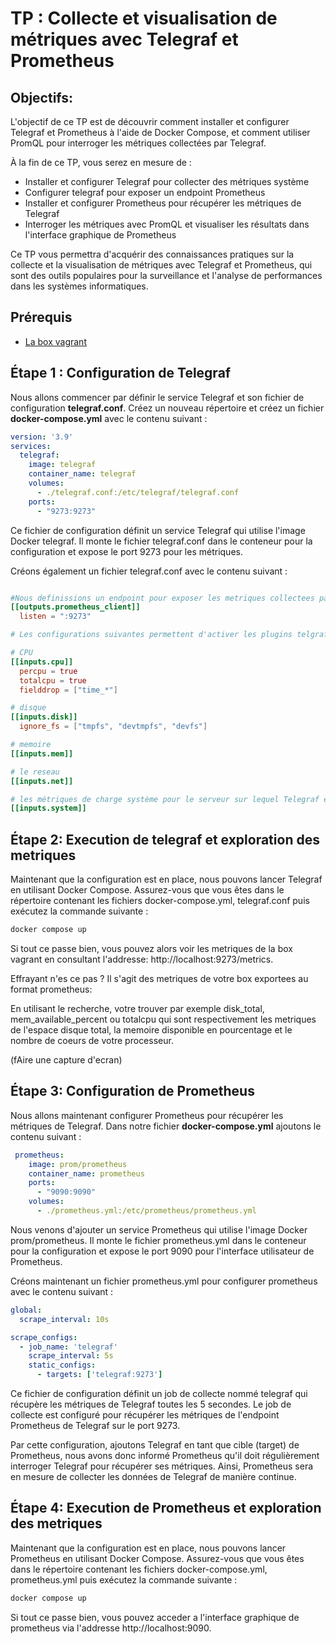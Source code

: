 # TP : Collecte et visualisation de métriques avec Telegraf et Prometheus

## Objectifs:

L'objectif de ce TP est de découvrir comment installer et configurer Telegraf et Prometheus à l'aide de Docker Compose, et comment utiliser PromQL pour interroger les métriques collectées par Telegraf. 

À la fin de ce TP, vous serez en mesure de :
- Installer et configurer Telegraf pour collecter des métriques système
- Configurer telegraf pour exposer un endpoint Prometheus
- Installer et configurer Prometheus pour récupérer les métriques de Telegraf
- Interroger les métriques avec PromQL et visualiser les résultats dans l'interface graphique de Prometheus

Ce TP vous permettra d'acquérir des connaissances pratiques sur la collecte et la visualisation de métriques avec Telegraf et Prometheus, qui sont des outils populaires pour la surveillance et l'analyse de performances dans les systèmes informatiques.

## Prérequis

- [La box vagrant](../../../../vagrantbox/README)


## Étape 1 : Configuration de Telegraf

Nous allons commencer par définir le service Telegraf et son fichier de configuration **telegraf.conf**. Créez un nouveau répertoire et créez un fichier **docker-compose.yml** avec le contenu suivant :

```yaml
version: '3.9'
services:
  telegraf:
    image: telegraf
    container_name: telegraf
    volumes:
      - ./telegraf.conf:/etc/telegraf/telegraf.conf
    ports:
      - "9273:9273"
```

Ce fichier de configuration définit un service Telegraf qui utilise l'image Docker telegraf. Il monte le fichier telegraf.conf dans le conteneur pour la configuration et expose le port 9273 pour les métriques.

Créons également un fichier telegraf.conf avec le contenu suivant :

```conf

#Nous definissions un endpoint pour exposer les metriques collectees par telegraf au format prometheus sur le port 9273
[[outputs.prometheus_client]] 
  listen = ":9273"

# Les configurations suivantes permettent d'activer les plugins telgraf pour collecter les metriques système 

# CPU
[[inputs.cpu]]
  percpu = true
  totalcpu = true
  fielddrop = ["time_*"]

# disque
[[inputs.disk]]
  ignore_fs = ["tmpfs", "devtmpfs", "devfs"]

# memoire
[[inputs.mem]]

# le reseau
[[inputs.net]]

# les métriques de charge système pour le serveur sur lequel Telegraf est installé
[[inputs.system]]
```

## Étape 2: Execution de telegraf et exploration des metriques

Maintenant que la configuration est en place, nous pouvons lancer Telegraf en utilisant Docker Compose. Assurez-vous que vous êtes dans le répertoire contenant les fichiers docker-compose.yml, telegraf.conf puis exécutez la commande suivante :

```bash
docker compose up
```

Si tout ce passe bien, vous pouvez alors voir les metriques de la box vagrant en consultant l'addresse: http://localhost:9273/metrics.

Effrayant n'es ce pas ? Il s'agit des metriques de votre box exportees au format prometheus:

En utilisant le recherche, votre trouver par exemple disk_total, mem_available_percent ou totalcpu qui sont respectivement les metriques de l'espace disque total, la memoire disponible en pourcentage et le nombre de coeurs de votre processeur.

(fAire une capture d'ecran)

## Étape 3: Configuration de Prometheus

Nous allons maintenant configurer Prometheus pour récupérer les métriques de Telegraf. Dans notre fichier  **docker-compose.yml** ajoutons le contenu suivant :

```yaml
 prometheus:
    image: prom/prometheus
    container_name: prometheus
    ports:
      - "9090:9090"
    volumes:
      - ./prometheus.yml:/etc/prometheus/prometheus.yml
```

Nous venons d'ajouter un service Prometheus qui utilise l'image Docker prom/prometheus. Il monte le fichier prometheus.yml dans le conteneur pour la configuration et expose le port 9090 pour l'interface utilisateur de Prometheus.


Créons maintenant un fichier prometheus.yml pour configurer prometheus avec le contenu suivant :

```yaml
global:
  scrape_interval: 10s

scrape_configs:
  - job_name: 'telegraf'
    scrape_interval: 5s
    static_configs:
      - targets: ['telegraf:9273']
```

Ce fichier de configuration définit un job de collecte nommé telegraf qui récupère les métriques de Telegraf toutes les 5 secondes. Le job de collecte est configuré pour récupérer les métriques de l'endpoint Prometheus de Telegraf sur le port 9273.

Par cette configuration, ajoutons Telegraf en tant que cible (target) de Prometheus, nous avons donc informé Prometheus qu'il doit régulièrement interroger Telegraf pour récupérer ses métriques. Ainsi, Prometheus sera en mesure de collecter les données de Telegraf de manière continue.


## Étape 4: Execution de Prometheus et exploration des metriques

Maintenant que la configuration est en place, nous pouvons lancer Prometheus en utilisant Docker Compose. Assurez-vous que vous êtes dans le répertoire contenant les fichiers docker-compose.yml, prometheus.yml puis exécutez la commande suivante :

```bash
docker compose up
```

Si tout ce passe bien, vous pouvez acceder a l'interface graphique de prometheus via l'addresse http://localhost:9090.

